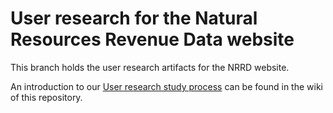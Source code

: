 User research for the Natural Resources Revenue Data website
=======================================================

This branch holds the user research artifacts for the NRRD website.

An introduction to our [User research study process](https://github.com/DOI-ONRR/research/wiki/User-research-study-process) can be found in the wiki of this repository.

